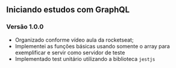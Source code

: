 ## Iniciando estudos com GraphQL

### Versão 1.0.0
- Organizado conforme vídeo aula da rocketseat;
- Implementei as funções básicas usando somente o array para exemplificar e servir como servidor de teste
- Implementado test unitário utilizando a biblioteca `jestjs`
